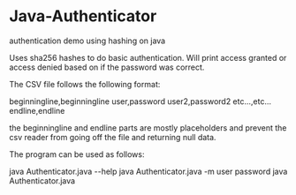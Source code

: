 # Java-Authenticator
authentication demo using hashing on java

Uses sha256 hashes to do basic authentication. Will print access granted or access denied based on if the password was correct.

The CSV file follows the following format:

beginningline,beginningline
user,password
user2,password2
etc...,etc...
endline,endline

the beginningline and endline parts are mostly placeholders and prevent the csv reader from going off the file and returning null data.

The program can be used as follows:

java Authenticator.java --help
java Authenticator.java -m user password
java Authenticator.java
